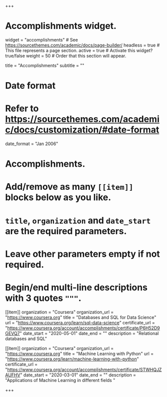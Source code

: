 +++
# Accomplishments widget.
widget = "accomplishments"  # See https://sourcethemes.com/academic/docs/page-builder/
headless = true  # This file represents a page section.
active = true  # Activate this widget? true/false
weight = 50  # Order that this section will appear.

title = "Accomplish&shy;ments"
subtitle = ""

# Date format
#   Refer to https://sourcethemes.com/academic/docs/customization/#date-format
date_format = "Jan 2006"

# Accomplishments.
#   Add/remove as many `[[item]]` blocks below as you like.
#   `title`, `organization` and `date_start` are the required parameters.
#   Leave other parameters empty if not required.
#   Begin/end multi-line descriptions with 3 quotes `"""`.

[[item]]
  organization = "Coursera"
  organization_url = "https://www.coursera.org"
  title = "Databases and SQL for Data Science"
  url = "https://www.coursera.org/learn/sql-data-science"
  certificate_url = "https://www.coursera.org/account/accomplishments/certificate/P6H52D9GEVQ7"
  date_start = "2020-05-01"
  date_end = ""
  description = "Relational databases and SQL"

[[item]]
  organization = "Coursera"
  organization_url = "https://www.coursera.org"
  title = "Machine Learning with Python"
  url = "https://www.coursera.org/learn/machine-learning-with-python"
  certificate_url = "https://www.coursera.org/account/accomplishments/certificate/STWHQJZAUFHV"
  date_start = "2020-03-01"
  date_end = ""
  description = "Applications of Machine Learning in different fields "

<!-- [item]]
  organization = "DataCamp"
  organization_url = "https://www.datacamp.com"
  title = "Object-Oriented Programming in R: S3 and R6 Course"
  url = ""
  certificate_url = "https://www.datacamp.com"
  date_start = "2017-07-01"
  date_end = "2017-12-21"
  description = "" -->
+++
